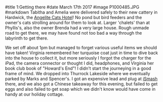 #title 1:Getting there
#date March 17th 2017
#image P1000485.JPG
#markdown
Tabitha and Amelia were delivered safely to their new cattery in Hardwick,
the [Angelite Cats Hotel](https://www.angelitecatshotel.co.uk/)! No pond but bird feeders
and the owner's cats strolling around for them to look at. Larger 'chalets' than at
Phyllis's, also the owner Brenda had a very large house. Rough unmade road to get there,
we may have found not too bad a way through the labyrinth to get there.

We set off about 1pm but managed to forget various useful items we should have
taken! Virginia remembered her turquoise coat just in time to dive back into the
house to collect it, but more seriously I forgot the charger for the iPad, the
camera connector or thought I did, headphones, and Virginia her book club book of "Howard's End"! I didn't start the
journeying in a good frame of mind. We dropped into Thurrock Lakeside where we
eventually parked by Marks and Spencer's. I got an expensive lead and plug at [iSmash](https://www.ismash.com/)
there, and we also got a Chinese takeaway for this evening, but failed to get eggs and
also failed to get soap which we didn't know would have come in handy at our holiday
cottage.
